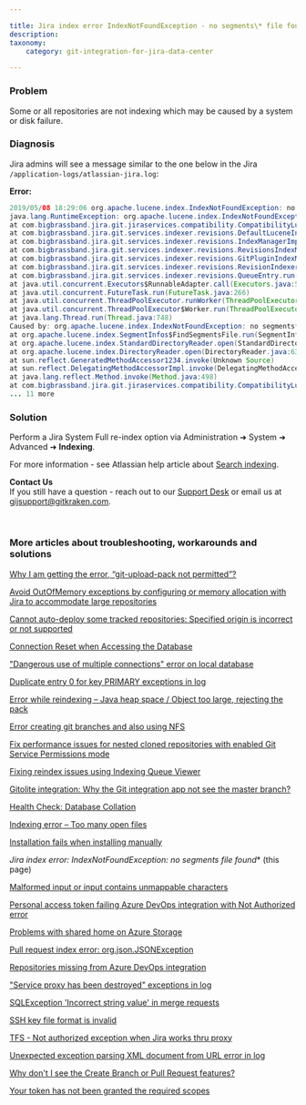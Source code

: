 ```yaml
---

title: Jira index error IndexNotFoundException - no segments\* file found
description:
taxonomy:
    category: git-integration-for-jira-data-center

---
```


<!-- TROUBLESHOOTING -->

### Problem

Some or all repositories are not indexing which may be caused by a system or disk failure.

### Diagnosis

Jira admins will see a message similar to the one below in the Jira `/application-logs/atlassian-jira.log`:

**Error:**

```java
2019/05/08 18:29:06 org.apache.lucene.index.IndexNotFoundException: no segments* file found in MMapDirectory@E:\\Program Files\\Atlassian\\Application Data\\JIRA\\caches\\indexes\\plugins\\jira-git-revisions lockFactory=org.apache.lucene.store.NativeFSLockFactory@4fd7bb9a: files: []
java.lang.RuntimeException: org.apache.lucene.index.IndexNotFoundException: no segments* file found in MMapDirectory@E:\\Program Files\\Atlassian\\Application Data\\JIRA\\caches\\indexes\\plugins\\jira-git-revisions lockFactory=org.apache.lucene.store.NativeFSLockFactory@4fd7bb9a: files: []
at com.bigbrassband.jira.git.jiraservices.compatibility.CompatibilityLuceneService.openIndexReader(CompatibilityLuceneService.java:299)
at com.bigbrassband.jira.git.services.indexer.revisions.DefaultLuceneIndexAccessor.getIndexReader(DefaultLuceneIndexAccessor.java:75)
at com.bigbrassband.jira.git.services.indexer.revisions.IndexManagerImpl.getIndexReader(IndexManagerImpl.java:132)
at com.bigbrassband.jira.git.services.indexer.revisions.RevisionsIndexManagerImpl.updateBranchIndex(RevisionsIndexManagerImpl.java:933)
at com.bigbrassband.jira.git.services.indexer.revisions.GitPluginIndexManagerImpl.updateIndex(GitPluginIndexManagerImpl.java:429)
at com.bigbrassband.jira.git.services.indexer.revisions.RevisionIndexerImpl$1.doRun(RevisionIndexerImpl.java:151)
at com.bigbrassband.jira.git.services.indexer.revisions.QueueEntry.run(QueueEntry.java:82)
at java.util.concurrent.Executors$RunnableAdapter.call(Executors.java:511)
at java.util.concurrent.FutureTask.run(FutureTask.java:266)
at java.util.concurrent.ThreadPoolExecutor.runWorker(ThreadPoolExecutor.java:1149)
at java.util.concurrent.ThreadPoolExecutor$Worker.run(ThreadPoolExecutor.java:624)
at java.lang.Thread.run(Thread.java:748)
Caused by: org.apache.lucene.index.IndexNotFoundException: no segments* file found in MMapDirectory@E:\\Program Files\\Atlassian\\Application Data\\JIRA\caches\\indexes\\plugins\\jira-git-revisions lockFactory=org.apache.lucene.store.NativeFSLockFactory@4fd7bb9a: files: []
at org.apache.lucene.index.SegmentInfos$FindSegmentsFile.run(SegmentInfos.java:670)
at org.apache.lucene.index.StandardDirectoryReader.open(StandardDirectoryReader.java:79)
at org.apache.lucene.index.DirectoryReader.open(DirectoryReader.java:63)
at sun.reflect.GeneratedMethodAccessor1234.invoke(Unknown Source)
at sun.reflect.DelegatingMethodAccessorImpl.invoke(DelegatingMethodAccessorImpl.java:43)
at java.lang.reflect.Method.invoke(Method.java:498)
at com.bigbrassband.jira.git.jiraservices.compatibility.CompatibilityLuceneService.openIndexReader(CompatibilityLuceneService.java:287)
... 11 more
```

### Solution

Perform a Jira System Full re-index option via Administration ➜ System ➜ Advanced ➜ **Indexing**.

For more information - see Atlassian help article about [Search indexing](https://confluence.atlassian.com/adminjiraserver/search-indexing-938847710.html).

<div class="bbb-callout bbb--info">
    <div class="irow">
    <div class="ilogobox">
        <span class="logoimg"></span>
    </div>
    <div class="imsgbox">
        <b>Contact Us</b><br>
        If you still have a question - reach out to our <a href='https://help.gitkraken.com/git-integration-for-jira-data-center/gij-self-hosted-contact-support/'>Support Desk</a> or email us at <a href='mailto:gijsupport@gitkraken.com'>gijsupport@gitkraken.com</a>.
    </div>
    </div>
</div>

&nbsp;

### More articles about troubleshooting, workarounds and solutions

[Why I am getting the error, “git-upload-pack not permitted”?](/git-integration-for-jira-data-center/why-i-am-getting-the-error-git-upload-pack-not-permitted-gij-self-managed/)

[Avoid OutOfMemory exceptions by configuring or memory allocation with Jira to accommodate large repositories](/git-integration-for-jira-data-center/avoid-outofmemory-exceptions-by-configuring-or-memory-allocation-with-jira-to-accommodate-large-repositories-gij-self-managed)

[Cannot auto-deploy some tracked repositories: Specified origin is incorrect or not supported](/git-integration-for-jira-data-center/Cannot-auto-deploy-some-tracked-repositories-gij-self-managed)

[Connection Reset when Accessing the Database](/git-integration-for-jira-data-center/Connection-reset-when-accessing-the-database-gij-self-managed)

["Dangerous use of multiple connections" error on local database](/git-integration-for-jira-data-center/Dangerous-use-of-multiple-connections-error-on-local-database-gij-self-managed)

[Duplicate entry 0 for key PRIMARY exceptions in log](/git-integration-for-jira-data-center/Duplicate-entry-0-for-key-PRIMARY-exceptions-in-log-gij-self-managed)

[Error while reindexing – Java heap space / Object too large, rejecting the pack](/git-integration-for-jira-data-center/Error-while-reindexing-Java-heap-space-Object-too-large,-rejecting-the-pack-gij-self-managed)

[Error creating git branches and also using NFS](/git-integration-for-jira-data-center/error-creating-git-branches-gitlabpropertiesnotinitializedexception-and-using-nfs-gij-self-managed)

[Fix performance issues for nested cloned repositories with enabled Git Service Permissions mode](/git-integration-for-jira-data-center/Fix-performance-issues-for-nested-cloned-repositories-with-enabled-secure-mode-gij-self-managed)

[Fixing reindex issues using Indexing Queue Viewer](/git-integration-for-jira-data-center/fixing-reindex-issues-using-indexing-queue-viewer)

[Gitolite integration: Why the Git integration app not see the master branch?](/git-integration-for-jira-data-center/Gitolite-integration--why-the-Git-integration-app-not-see-the-master-branch-gij-self-managed)

[Health Check: Database Collation](/git-integration-for-jira-data-center/Health-check--database-collation-gij-self-managed)

[Indexing error – Too many open files](/git-integration-for-jira-data-center/Indexing-error-Too-many-open-files-gij-self-managed)

[Installation fails when installing manually](/git-integration-for-jira-data-center/Installation-fails-when-installing-manually-gij-self-managed)

**Jira index error: IndexNotFoundException: no segments* file found** (this page)

[Malformed input or input contains unmappable characters](/git-integration-for-jira-data-center/Malformed-input-or-input-contains-unmappable-characters-gij-self-managed)

[Personal access token failing Azure DevOps integration with Not Authorized error](/git-integration-for-jira-data-center/Personal-access-token-failing-azure-devops-integration-with-Not-Authorized-error-gij-self-managed)

[Problems with shared home on Azure Storage](/git-integration-for-jira-data-center/Problems-with-shared-home-on-azure-storage-gij-self-managed)

[Pull request index error: org.json.JSONException](/git-integration-for-jira-data-center/Pull-request-index-error--JSONException-gij-self-managed)

[Repositories missing from Azure DevOps integration](/git-integration-for-jira-data-center/Repositories-missing-from-azure-devops-integration-gij-self-managed)

["Service proxy has been destroyed" exceptions in log](/git-integration-for-jira-data-center/service-proxy-has-been-destroyed-exceptions-in-log-gij-self-managed)

[SQLException 'Incorrect string value' in merge requests](/git-integration-for-jira-data-center/sqlexception-incorrect-string-value-in-merge-requests-gij-self-managed)

[SSH key file format is invalid](/git-integration-for-jira-data-center/ssh-key-file-format-is-invalid-gij-self-managed)

[TFS - Not authorized exception when Jira works thru proxy](/git-integration-for-jira-data-center/tfs-not-authorized-exception-when-jira-works-thru-proxy-gij-self-managed)

[Unexpected exception parsing XML document from URL error in log](/git-integration-for-jira-data-center/Unexpected-exception-parsing-XML-document-from-URL-error-in-log-gij-self-managed)

[Why don't I see the Create Branch or Pull Request features?](/git-integration-for-jira-data-center/why-dont-i-see-the-create-branch-or-pull-request-features-gij-self-managed)

[Your token has not been granted the required scopes](/git-integration-for-jira-data-center/Your-token-has-not-been-granted-the-required-scopes-gij-self-managed)

